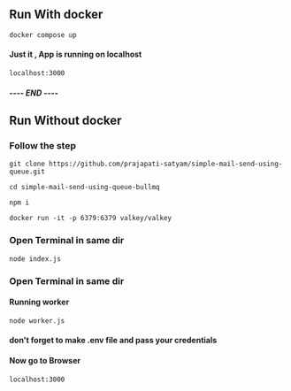 ## Run With docker

```
docker compose up
```

#### Just it , App is running on localhost

```
localhost:3000
```

##### ---- END ----

## Run Without docker

### Follow the step

```
git clone https://github.com/prajapati-satyam/simple-mail-send-using-queue.git
```

```
cd simple-mail-send-using-queue-bullmq
```


```
npm i
```


```
docker run -it -p 6379:6379 valkey/valkey
```

### Open Terminal in same dir

```
node index.js
```

### Open Terminal in same dir
#### Running worker
```
node worker.js
```

#### don't forget to make .env file and pass your credentials

#### Now go to Browser
```
localhost:3000
```